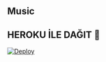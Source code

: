 ##  Music 

## HEROKU İLE DAĞIT 📮</h4>
[![Deploy](https://www.herokucdn.com/deploy/button.svg)](https://heroku.com/deploy?template=https://github.com/amahocam/video)

 
